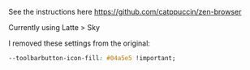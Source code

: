 See the instructions here
https://github.com/catppuccin/zen-browser

Currently using Latte > Sky

I removed these settings from the original:

```css
--toolbarbutton-icon-fill: #04a5e5 !important;
```
